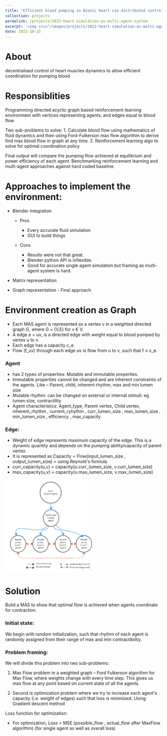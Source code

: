 ```yaml
---
title: "Efficient blood pumping in Bionic heart via distributed control as Multi-agent system"
collection: projects
permalink: /projects/2022-heart-simulation-as-multi-agent-system
excerpt: '<img src="/images/projects/2022-heart-simulation-as-multi-agent-system-main_idea.jpg" alt="Logo" width="150" height="100" /> Project for Multirobot systems (CS-7631), MSCS Gatech, USA'
date: 2022-10-25
---
```


 

# About
decentralised control of heart muscles dynamics to allow efficient coordination for pumping blood

# Responsiblities
Programming directed acyclic graph based reinforcement learning environment with vertices representing agents, and edges equal to blood flow

Two sub-problems to solve: 1. Calculate blood flow using mathematics of fluid dynamics and then using Ford-Fulkerson max flow algorithm to derive find max blood flow in graph at any time. 2. Reinforcement learning algo to solve for optimal coordination policy

Final output will compare the pumping flow achieved at equilibrium and power efficiency of each agent. Benchmarking reinforcement learning and multi-agent approaches against hard coded baseline. 


# Approaches to implement the environment:
- Blender integration
	- Pros
	    - Every accurate fluid simulation
	    - GUI to build things

	- Cons
	    - Results were not that great.
	    - Blender python API is inflexible.
	    - Good for accurate single agent simulation but framing as multi-agent system is hard.

- Matrix representation
- Graph representation - Final approach 


# Environment creation as Graph 
- Each MAS agent is represented as a vertex v in a weighted directed graph G, where G = (V,E) for v € V. 
- A edge e = uv, is a directed edge with weight equal to blood pumped by vertex u to v. 
- Each edge has a capacity c_e. 
- Flow (f_uv) through each edge uv is flow from u to v, such that f ≤ c_e.  

### Agent 
- has 2 types of properties: Mutable and immutable properties. 
- Immutable properties cannot be changed and are inherent constraints of the agents. Like – Parent, child, inherent rhythm, max and min lumen size 
- Mutable rhythm: can be changed on external or internal stimuli: eg lumen size, contractility 
- Agent characteristics: Agent_type, Parent vertex, Child vertex, inherent_rhythm  , current_ryhythm  , curr_lumen_size , max_lumen_size , min_lumen_size , efficiency , max_capacity 

### Edge: 
- Weight of edge represents maximum capacity of the edge. This is a dynamic quantity and depends on the pumping ability/capacity of parent vertex.
- It is represented as  Capacity = Flow(input_lumen_size , output_lumen_size) = using Reynold's formula
- curr_capacity(u,v) = capacity(u.curr_lumen_size, v.curr_lumen_size)
- max_capacity(u,v) = capacity(u.max_lumen_size, v.max_lumen_size)


<img src="/images/projects/2022-heart-simulation-as-multi-agent-system-main_idea.jpg" height="300" />


# Solution

Build a MAS to show that optimal flow is achieved when agents coordinate for contraction. 

### Initial state: 

We begin with random initialization, such that rhythm of each agent is randomly assigned from their range of max and min contractibility. 

### Problem framing:

 We will divide this problem into two sub-problems: 

1. Max Flow problem in a weighted graph – Ford Fulkerson algorithm for Max Flow, where weights change with every time step. This gives us max flow at any point based on current state of all the agents. 

2.  Second is optimization problem where we try to increase each agent's capacity (i.e. weight of edges) such that loss is minimized. Using Gradient descent method

Loss function for optimization: 
- For optimization,  Loss = MSE (possible_flow , actual_flow after MaxFlow algorithm) (for single agent as well as overall loss)